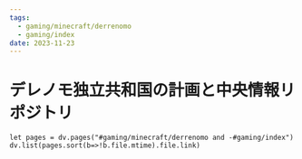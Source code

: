 ```yaml
---
tags:
  - gaming/minecraft/derrenomo
  - gaming/index
date: 2023-11-23
---
```


# デレノモ独立共和国の計画と中央情報リポジトリ

```dataviewjs
let pages = dv.pages("#gaming/minecraft/derrenomo and -#gaming/index")
dv.list(pages.sort(b=>!b.file.mtime).file.link)
```
